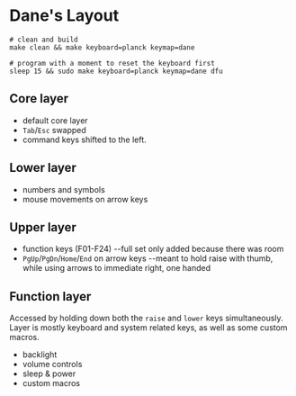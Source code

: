 # Dane's Layout

```
# clean and build
make clean && make keyboard=planck keymap=dane

# program with a moment to reset the keyboard first
sleep 15 && sudo make keyboard=planck keymap=dane dfu
```

## Core layer
* default core layer
* `Tab`/`Esc` swapped
* command keys shifted to the left.

## Lower layer
* numbers and symbols
* mouse movements on arrow keys

## Upper layer
* function keys (F01-F24) --full set only added because there was room
* `PgUp`/`PgDn`/`Home`/`End` on arrow keys --meant to hold raise with thumb, while using arrows to immediate right, one handed

## Function layer
Accessed by holding down both the `raise` and `lower` keys simultaneously. Layer is mostly keyboard and system related keys, as well as some custom macros.
* backlight
* volume controls
* sleep & power
* custom macros
